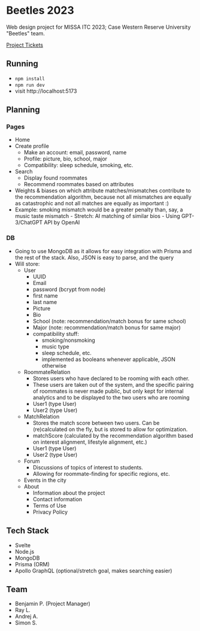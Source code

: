 # Beetles 2023
Web design project for MISSA ITC 2023; Case Western Reserve University "Beetles" team.

[Project Tickets](https://github.com/users/benjaminwp18/projects/1/views/1)

## Running
- `npm install`
- `npm run dev`
- visit http://localhost:5173

## Planning
### Pages
- Home
- Create profile
	- Make an account: email, password, name
	- Profile: picture, bio, school, major
	- Compatibility: sleep schedule, smoking, etc.
- Search
	- Display found roommates
	- Recommend roommates based on attributes
- Weights & biases on which attribute matches/mismatches contribute to the recommendation algorithm, because not all mismatches are equally as catastrophic and not all matches are equally as important :)
- Example: smoking mismatch would be a greater penalty than, say, a music taste mismatch
		- Stretch: AI matching of similar bios
			- Using GPT-3/ChatGPT API by OpenAI

### DB
- Going to use MongoDB as it allows for easy integration with Prisma and the rest of the stack. Also, JSON is easy to parse, and the query 
 - Will store:
 	- User
		- UUID
		- Email
		- password (bcrypt from node)
		- first name
		- last name 
		- Picture
		- Bio
		- School (note: recommendation/match bonus for same school)
		- Major (note: recommendation/match bonus for same major)
		- compatibility stuff:
			- smoking/nonsmoking
			- music type
			- sleep schedule, etc.
			- implemented as booleans whenever applicable, JSON otherwise
	- RoommateRelation
		- Stores users who have declared to be rooming with each other.
		- These users are taken out of the system, and the specific pairing of roommates is never made public, but only kept for internal analytics and to be displayed to the two users who are rooming
		- User1 (type User)
		- User2 (type User)
	- MatchRelation
		- Stores the match score between two users. Can be (re)calculated on the fly, but is stored to allow for optimization.
		- matchScore (calculated by the recommendation algorithm based on interest alignment, lifestyle alignment, etc.)
		- User1 (type User)
		- User2 (type User)
	- Forum
		- Discussions of topics of interest to students.
		- Allowing for roommate-finding for specific regions, etc.
	- Events in the city
	- About
		- Information about the project
		- Contact information
		- Terms of Use
		- Privacy Policy

## Tech Stack
- Svelte
- Node.js
- MongoDB
- Prisma (ORM)
- Apollo GraphQL (optional/stretch goal, makes searching easier)

## Team
- Benjamin P. (Project Manager)
- Ray L.
- Andrej A.
- Simon S.
